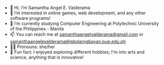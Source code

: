 - 👋 Hi, I’m Samantha Angel E. Valderama
- 👀 I’m interested in online games, web development, and any other software programs!
- 🏫 I’m currently studying Computer Engineering at Polytechnic University of the Philippines - Manila
- 📫 You can reach me at samanthaangelvalderama@gmail.com or samanthaangelevalderama@iskolarngbayan.pup.edu.ph
- 👩🏻 Pronouns: she/her
- 📢 Fun fact: I enjoyed exploring different hobbies; I'm into arts and science, anything that is innovative!

<!---
samvalderama29/samvalderama29 is a ✨ special ✨ repository because its `README.md` (this file) appears on your GitHub profile.
You can click the Preview link to take a look at your changes.
--->
